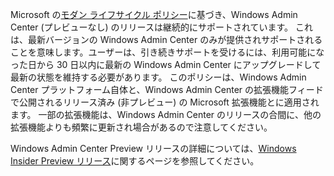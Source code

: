 Microsoft の[モダン ライフサイクル ポリシー](https://support.microsoft.com/help/30881/modern-lifecycle-policy)に基づき、Windows Admin Center (プレビューなし) のリリースは継続的にサポートされています。 これは、最新バージョンの Windows Admin Center のみが提供されサポートされることを意味します。ユーザーは、引き続きサポートを受けるには、利用可能になった日から 30 日以内に最新の Windows Admin Center にアップグレードして最新の状態を維持する必要があります。 このポリシーは、Windows Admin Center プラットフォーム自体と、Windows Admin Center の拡張機能フィードで公開されるリリース済み (非プレビュー) の Microsoft 拡張機能とに適用されます。 一部の拡張機能は、Windows Admin Center のリリースの合間に、他の拡張機能よりも頻繁に更新され場合があるので注意してください。

Windows Admin Center Preview リリースの詳細については、[Windows Insider Preview リリース](https://www.microsoft.com/en-us/software-download/windowsinsiderpreviewserver)に関するページを参照してください。
